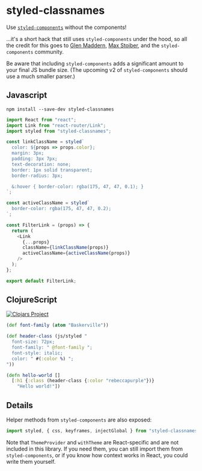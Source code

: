 # styled-classnames
Use [`styled-components`](https://github.com/styled-components/styled-components) without the components!

...it's a short hack that still uses `styled-components` under the hood, so all the credit for this goes to [Glen Maddern](https://twitter.com/glenmaddern), [Max Stoiber](https://twitter.com/mxstbr), and the `styled-components` community.

Be aware that including `styled-components` adds a significant amount to your final JS bundle size. (The upcoming v2 of `styled-components` should use a much smaller parser.)

## Javascript

```
npm install --save-dev styled-classnames
```

```javascript
import React from "react";
import Link from "react-router/Link";
import styled from "styled-classnames";

const linkClassName = styled`
  color: ${props => props.color};
  margin: 3px;
  padding: 3px 7px;
  text-decoration: none;
  border: 1px solid transparent;
  border-radius: 3px;

  &:hover { border-color: rgba(175, 47, 47, 0.1); }
`;

const activeClassName = styled`
  border-color: rgba(175, 47, 47, 0.2);
`;

const FilterLink = (props) => {
  return (
    <Link
      {...props}
      className={linkClassName(props)}
      activeClassName={activeClassName(props)}
    />
  );
};

export default FilterLink;
```

## ClojureScript

[![Clojars Project](https://img.shields.io/clojars/v/cljsjs/styled-classnames.svg)](https://clojars.org/cljsjs/styled-classnames)

```clojure
(def font-family (atom "Baskerville"))

(def header-class (js/styled "
  font-size: 72px;
  font-family: " @font-family ";
  font-style: italic;
  color: " #(:color %) ";
"))

(defn hello-world []
  [:h1 {:class (header-class {:color "rebeccapurple"})}
    "Hello world!"])
```

## Details
Helper methods from `styled-components` are also exposed:
```javascript
import styled, { css, keyframes, injectGlobal } from "styled-classnames";
```

Note that `ThemeProvider` and `withTheme` are React-specific and are not included in this library. If you need them, you can still import them from `styled-components`, or if you know how context works in React, you could write them yourself.

